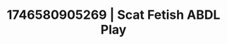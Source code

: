 ---
categories:
- Wet lips
- AI-generated
- Fantasy kink
- Naughty librarian
- Candlelit scenes
- Erotic tension build
- ASMR
- Cosplay
image: /assets/images/1746580905269.jpg
layout: post
seo:
  description: Featured content with exclusive ABDL Play, Scat Fetish. HD images available.
  keywords: ABDL Play, Scat Fetish
  og_image: /assets/images/1746580905269.jpg
  schema_type: VisualArtwork
tags:
- ABDL Play
- Scat Fetish
- '#1746580905269'
title: 1746580905269 | Scat Fetish ABDL Play
---